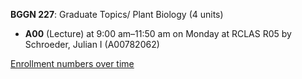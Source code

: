 **BGGN 227**: Graduate Topics/ Plant Biology (4 units)

- **A00** (Lecture) at 9:00 am–11:50 am on Monday at RCLAS R05 by Schroeder, Julian I (A00782062)

[Enrollment numbers over time](./BGGN227.tsv)
